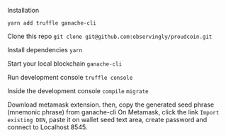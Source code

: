 Installation

`yarn add truffle ganache-cli`

Clone this repo
`git clone git@github.com:observingly/proudcoin.git`

Install dependencies
`yarn`

Start your local blockchain
`ganache-cli`

Run development console
`truffle console`

Inside the development console
  `compile`
  `migrate`

Download metamask extension. then, copy the generated seed phrase (mnemonic phrase) from ganache-cli
On Metamask, click the link `Import existing DEN`, paste it on wallet seed text area, create
password and connect to Localhost 8545.

